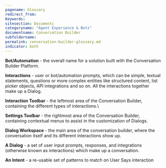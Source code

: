 ```yaml
---
pagename: Glossary
redirect_from:
Keywords:
sitesection: Documents
categoryname: "Agent Experience & Bots"
documentname: Conversation Builder
subfoldername:
permalink: conversation-builder-glossary.md
indicator: both
---
```


**Bot/Automation** - the overall name for a solution built with the Conversation Builder Platform.

**Interactions** - user or bot/automation prompts, which can be simple, textual statements, questions or more complex entities like structured content, list picker objects, API integrations and so on. All the interactions together make up a Dialog.

**Interaction Toolbar** - the leftmost area of the Conversation Builder, containing the different types of interactions.\

**Settings Toolbar** - the rightmost area of the Conversation Builder, containing contextual menus to assist in the customization of Dialogs.

**Dialog Workspace** - the main area of the conversation builder, where the conversation itself and its different interactions show up.

**A Dialog** - a set of user input prompts, responses, and integrations (otherwise known as interactions) which make up a conversation.

**An Intent** - a re-usable set of patterns to match on User Says interaction 

